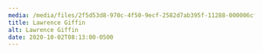 ```yaml
---
media: /media/files/2f5d53d8-970c-4f50-9ecf-2582d7ab395f-11288-000006cf7850454f.jpg
title: Lawrence Giffin
alt: Lawrence Giffin
date: 2020-10-02T08:13:00-0500
---
```

